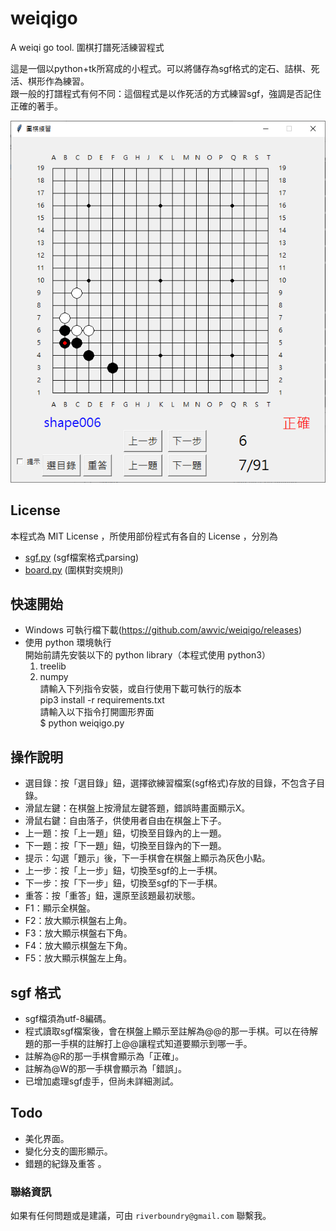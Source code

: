 # weiqigo
A weiqi go tool. 圍棋打譜死活練習程式

這是一個以python+tk所寫成的小程式。可以將儲存為sgf格式的定石、詰棋、死活、棋形作為練習。</BR>
跟一般的打譜程式有何不同：這個程式是以作死活的方式練習sgf，強調是否記住正確的著手。

<img src="./images/weiqigo.png" alt="weiqigo" width="520"/>

## License
本程式為 MIT License ，所使用部份程式有各自的 License ，分別為

* [sgf.py](https://github.com/jtauber/sgf)  (sgf檔案格式parsing)
* [board.py](https://github.com/ymgaq/Pyaq)  (圍棋對奕規則)

## 快速開始
* Windows 可執行檔下載(https://github.com/awvic/weiqigo/releases)
* 使用 python 環境執行</BR>
    開始前請先安裝以下的 python library（本程式使用 python3）</BR>
    1. treelib</BR>
    2. numpy</BR>
    請輸入下列指令安裝，或自行使用下載可執行的版本</BR>
    pip3 install -r requirements.txt</BR>
    請輸入以下指令打開圖形界面</BR>
    $ python weiqigo.py

## 操作說明
* 選目錄：按「選目錄」鈕，選擇欲練習檔案(sgf格式)存放的目錄，不包含子目錄。</BR>
* 滑鼠左鍵：在棋盤上按滑鼠左鍵答題，錯誤時畫面顯示X。</BR>
* 滑鼠右鍵：自由落子，供使用者自由在棋盤上下子。</BR>
* 上一題：按「上一題」鈕，切換至目錄內的上一題。</BR>
* 下一題：按「下一題」鈕，切換至目錄內的下一題。</BR>
* 提示：勾選「題示」後，下一手棋會在棋盤上顯示為灰色小點。</BR>
* 上一步：按「上一步」鈕，切換至sgf的上一手棋。</BR>
* 下一步：按「下一步」鈕，切換至sgf的下一手棋。</BR>
* 重答：按「重答」鈕，還原至該題最初狀態。</BR>
* F1：顯示全棋盤。</BR>
* F2：放大顯示棋盤右上角。</BR>
* F3：放大顯示棋盤右下角。</BR>
* F4：放大顯示棋盤左下角。</BR>
* F5：放大顯示棋盤左上角。

## sgf 格式
* sgf檔須為utf-8編碼。
* 程式讀取sgf檔案後，會在棋盤上顯示至註解為@@的那一手棋。可以在待解題的那一手棋的註解打上@@讓程式知道要顯示到哪一手。
* 註解為@R的那一手棋會顯示為「正確」。
* 註解為@W的那一手棋會顯示為「錯誤」。
* 已增加處理sgf虛手，但尚未詳細測試。

## Todo
* 美化界面。
* 變化分支的圖形顯示。
* 錯題的紀錄及重答 。

### 聯絡資訊
如果有任何問題或是建議，可由 ```riverboundry@gmail.com``` 聯繫我。
